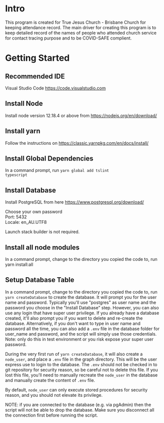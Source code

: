 # Intro
This program is created for True Jesus Church - Brisbane Church for keeping attendance record. The main driver for
creating this program is to keep detailed record of the names of people who attended church service for contact
tracing purpose and to be COVID-SAFE complient.

# Getting Started

## Recommended IDE
Visual Studio Code https://code.visualstudio.com

## Install Node
Install node version 12.18.4 or above from https://nodejs.org/en/download/

## Install yarn
Follow the instructions on https://classic.yarnpkg.com/en/docs/install/

## Install Global Dependencies
In a command prompt, run <Code>yarn global add tslint typescript</code>

## Install Database
Install PostgreSQL from here https://www.postgresql.org/download/

Choose your own password<br>
Port: 5432 <br>
Locale: en_AU.UTF8

Launch stack builder is not required.

## Install all node modules
In a command prompt, change to the directory you copied the code to, run <cdoe>yarn install:all</code>

## Setup Database Table

In a command prompt, change to the directory you copied the code to, run <Code>yarn createDatabase</code> to create
the database. It will prompt you for the user name and password. Typically you'll use "postgres" as user name
and the password you choose in the "Install Database" step. However, you can also use any login that have super
user privilege. If you already have a database created, it'll also prompt you if you want to delete and re-create
the database. Alternatively, if you don't want to type in user name and password all the time, you can also add
a <code>.env</code> file in the database folder for user_name and password, and the script will simply use those
credentials. Note: only do this in test environment or you risk expose your super user password.

During the very first run of <code>yarn createDatabase</code>, it will also create a <code>node_user</code>, and
place a <code>.env</code> file in the graph directory. This will be the user express use to login to the database.
The <code>.env</code> should not be checked in to git repository for security reason, so be careful not to delete
this file. If you lost this file, you'll need to manually recreate the <code>node_user</code> in the database and
manually create the content of <code>.env</code> file.

By default, <code>node_user</code> can only execute stored procedures for security reason, and you should not
elevate its privilege.

NOTE: if you are connected to the database (e.g. via pgAdmin) then the script will not be able to drop the database.
Make sure you disconnect all the connection first before running the script.